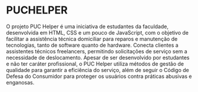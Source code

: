 # PUCHELPER

 O projeto PUC Helper é uma iniciativa de estudantes da faculdade, desenvolvida em HTML, CSS e um pouco de JavaScript, com o objetivo de facilitar a assistência técnica domiciliar para reparos e manutenção de tecnologias, tanto de software quanto de hardware. Conecta clientes a assistentes técnicos freelancers, permitindo solicitações de serviço sem a necessidade de deslocamento. Apesar de ser desenvolvido por estudantes e não ter caráter profissional, o PUC Helper utiliza métodos de gestão de qualidade para garantir a eficiência do serviço, além de seguir o Código de Defesa do Consumidor para proteger os usuários contra práticas abusivas e enganosas.
